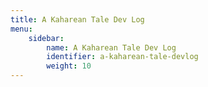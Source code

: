 ```yaml
---
title: A Kaharean Tale Dev Log
menu:
    sidebar:
        name: A Kaharean Tale Dev Log
        identifier: a-kaharean-tale-devlog
        weight: 10
---
```


